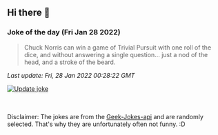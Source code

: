 ## Hi there 👋

### Joke of the day (Fri Jan 28 2022)
<!-- joke -->
>Chuck Norris can win a game of Trivial Pursuit with one roll of the dice, and without answering a single question... just a nod of the head, and a stroke of the beard.
<!-- /joke -->

*Last update: Fri, 28 Jan 2022 00:28:22 GMT*

[![Update joke](https://github.com/nclskfm/nclskfm/actions/workflows/joke.yml/badge.svg)](https://github.com/nclskfm/nclskfm/actions/workflows/joke.yml)

<br><br>
Disclaimer: The jokes are from the [Geek-Jokes-api](https://github.com/sameerkumar18/geek-joke-api) and are randomly selected. That's why they are unfortunately often not funny. :D
